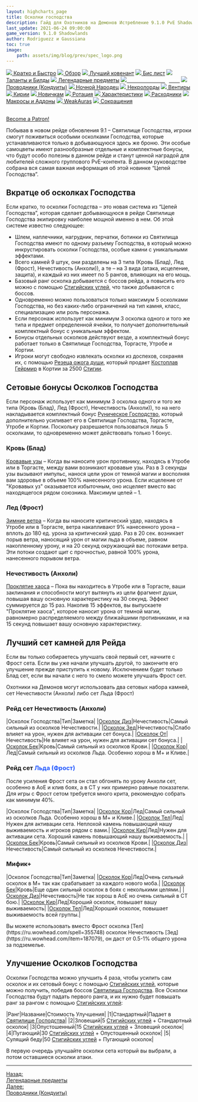```yaml
---
layout: highcharts_page
title: Осколки господства
description: Гайд для Охотников на Демонов Истребление 9.1.0 PvE Shadowlands
last_update: 2021-06-24 09:00:00
game_version: 9.1.0 Shadowlands 
author: Rodriguezz и Gaussiana
toc: true
image:
    path: assets/img/blog/prev/spec_logo.png
---
```


<div id="smooth-nav-outer">
<a href="{{ site.url }}/guide/archive/havoc/Shadowlands_9_2.5/quick_faq.html"><img src="https://wow.zamimg.com/images/wow/icons/medium/wow_token01.jpg"> Кратко и Быстро</a>
<a href="{{ site.url }}/guide/archive/havoc/Shadowlands_9_2.5/overview.html"><img src="https://wow.zamimg.com/images/wow/icons/medium/inv_misc_spyglass_02.jpg"> Обзор</a>
<a href="{{ site.url }}/guide/archive/havoc/Shadowlands_9_2.5/best-covenant-shadowlands.html"><img src="https://wow.zamimg.com/images/wow/icons/medium/achievement_mythicdungeons_shadowlands.jpg"> Лучший ковенант</a>
<a href="{{ site.url }}/guide/archive/havoc/Shadowlands_9_2.5/gear.html"><img src="https://wow.zamimg.com/images/wow/icons/medium/inv_chest_chain_03.jpg"> Бис лист</a>
<a href="{{ site.url }}/guide/archive/havoc/Shadowlands_9_2.5/talent-builds.html"><img src="https://wow.zamimg.com/images/wow/icons/medium/ability_marksmanship.jpg"> Таланты и Билды</a>
<a href="{{ site.url }}/guide/archive/havoc/Shadowlands_9_2.5/legendaries-shadowlands.html"><img src="https://wow.zamimg.com/images/wow/icons/medium/runesmith_icon.jpg"> Легендарные предметы</a>
<a href="{{ site.url }}/guide/archive/havoc/Shadowlands_9_2.5/domination-set-bonuses.html"><img src="https://wow.zamimg.com/images/wow/icons/medium/wow_token01.jpg"><span style="color: white;"> Осколки господства</span></a>
<a href="{{ site.url }}/guide/archive/havoc/Shadowlands_9_2.5/conduits-shadowlands.html"><img src="https://wow.zamimg.com/images/wow/icons/medium/ability_rogue_rollthebones02.jpg"> Проводники (Кондуиты)</a>
<a href="{{ site.url }}/guide/archive/havoc/Shadowlands_9_2.5/night-fae.html"><img src="https://wow.zamimg.com/images/wow/icons/medium/ui_sigil_nightfae.jpg"> Ночной Народец</a>
<a href="{{ site.url }}/guide/archive/havoc/Shadowlands_9_2.5/necrolord.html"><img src="https://wow.zamimg.com/images/wow/icons/medium/ui_sigil_necrolord.jpg"> Некролорды</a>
<a href="{{ site.url }}/guide/archive/havoc/Shadowlands_9_2.5/venthyr.html"><img src="https://wow.zamimg.com/images/wow/icons/medium/ui_sigil_venthyr.jpg"> Вентиры</a>
<a href="{{ site.url }}/guide/archive/havoc/Shadowlands_9_2.5/kyrian.html"><img src="https://wow.zamimg.com/images/wow/icons/medium/ui_sigil_kyrian.jpg"> Кирии</a>
<a href="{{ site.url }}/guide/archive/havoc/Shadowlands_9_2.5/beginners.html"><img src="https://wow.zamimg.com/images/wow/icons/medium/spell_lifegivingseed.jpg"> Новичкам</a>
<a href="{{ site.url }}/guide/archive/havoc/Shadowlands_9_2.5/rotation-priority.html"><img src="https://wow.zamimg.com/images/wow/icons/medium/spell_mekkatorque_bot_bluegear.jpg"> Ротация</a>
<a href="{{ site.url }}/guide/archive/havoc/Shadowlands_9_2.5/stats.html"><img src="https://wow.zamimg.com/images/wow/icons/medium/inv_inscription_80_warscroll_intellect.jpg"> Характеристики</a>
<a href="{{ site.url }}/guide/archive/havoc/Shadowlands_9_2.5/consumables.html"><img src="https://wow.zamimg.com/images/wow/icons/medium/inv_potion_92.jpg"> Расходники</a>
<a href="{{ site.url }}/guide/archive/havoc/Shadowlands_9_2.5/macros-addons.html"><img src="https://wow.zamimg.com/images/wow/icons/medium/inv_eng_gearspringparts.jpg"> Макросы и Аддоны</a>
<a href="{{ site.url }}/guide/archive/havoc/Shadowlands_9_2.5/weakauras.html"><img src="https://wow.zamimg.com/images/wow/icons/medium/spell_holy_auramastery.jpg"> WeakAuras</a>
<a href="{{ site.url }}/guide/archive/havoc/Shadowlands_9_2.5/common-terms.html"><img src="https://wow.zamimg.com/images/wow/icons/medium/ui_chat.jpg"> Сокращения</a>
</div>
<br>

<a href="https://www.patreon.com/bePatron?u=43917749"  data-patreon-widget-type="become-patron-button">Become a Patron!</a><script async src="https://c6.patreon.com/becomePatronButton.bundle.js"></script>

Побывав в новом рейде обновления 9.1 – Святилище Господства, игроки смогут поживиться особыми осколками Господства, которые устанавливаются только в добывающуюся здесь же броню. 
Эти особые самоцветы имеют разнообразные отдельные и комплектные бонусы, что будут особо полезны в данном рейде и станут ценной наградой для любителей сложного группового PvE-контента. 
В данном руководстве собрана вся самая важная информация об этой новинке “Цепей Господства”.

## Вкратце об осколках Господства

Если кратко, то осколки Господства – это новая система из “Цепей Господства”, которая сделает добывающуюся в рейде Святилище Господства экипировку наиболее мощной именно в нем. Об этой системе известно следующее:

* Шлем, наплечники, нагрудник, перчатки, ботинки из Святилища Господства имеют по одному разъему Господства, 
в который можно инкрустировать осколки Господства, особые камни с уникальными эффектами.
* Всего камней 9 штук, они разделены на 3 типа (<span class="c6">Кровь (Блад)</span>, <span class="c7">Лед (Фрост)</span>, <span class="r3">Нечестивость (Анхоли)</span>), а те – на 3 вида (атака, исцеление, защита), и каждый из них имеет по 5 рангов, влияющих на его мощь.
* Базовый ранг осколка добывается с боссов рейда, а повысить его можно с помощью [Стигийских углей](https://ru.wowhead.com/item=186599), что также добываются с боссов.
* Одновременно можно пользоваться только максимум 5 осколками Господства, но без каких-либо ограничений на тип камня, класс, специализацию или роль персонажа.
* Если персонаж использует как минимум 3 осколка одного и того же типа и предмет определенной ячейки, то получает дополнительный комплектный бонус с уникальным эффектом.
* Бонусы отдельных осколков действуют везде, а комплектный бонус работает только в Святилище Господства, Торгасте, Утробе и Кортии.
* Игроки могут свободно извлекать осколки из доспехов, сохраняя их, с помощью [Резеца ожога души](https://ru.wowhead.com/item=187532), который продает [Костоплав Гейрмир](https://ru.wowhead.com/npc=179214) в Кортии за 2500 [Стигии](https://ru.wowhead.com/currency=1767).

## Сетовые бонусы Осколков Господства

Если персонаж использует как минимум 3 осколка одного и того же типа (<span class="c6">Кровь (Блад)</span>, <span class="c7">Лед (Фрост)</span>, <span class="r3">Нечестивость (Анхоли)</span>), то на него накладывается комплектный бонус [Руническое Господство](https://ru.wowhead.com/spell=355752/), 
который дополнительно усиливает его в Святилище Господства, Торгасте, Утробе и Кортии. Поскольку разрешается пользоваться лишь 5 осколками, то одновременно может действовать только 1 бонус.


### <span class="c6">Кровь (Блад)</span>

[Кровавые узы](https://ru.wowhead.com/spell=355804/) – Когда вы наносите урон противнику, находясь в Утробе или в Торгасте, между вами возникают кровавые узы. Раз в 3 секунды узы вызывают импульс, нанося цели 
урон от темной магии и восполняя вам здоровье в объеме 100% нанесенного урона. Если исцеление от "Кровавых уз" оказывается избыточным, оно исцеляет вместо вас находящегося рядом союзника. Максимум целей – 1.

### <span class="c7">Лед (Фрост)</span>

[Зимние ветра](https://ru.wowhead.com/spell=355735/) – Когда вы наносите критический удар, находясь в Утробе или в Торгасте, 
ветра накапливают 9% нанесенного урона – вплоть до 180 ед. урона за критический удар. Раз в 20 сек. возникает порыв ветра, наносящий урон от магии льда в объеме, равном накопленному урону, и на 20 секунд 
окружающий вас потоками ветра. Эти потоки создают щит с прочностью, равной 100% урона, нанесенного порывом ветра.

### <span class="r3">Нечестивость (Анхоли)</span>

[Проклятие хаоса](https://ru.wowhead.com/spell=355829/) – Пока вы находитесь в Утробе или в Торгасте, ваши заклинания и способности могут вытянуть из цели фрагмент души, повышая вашу основную характеристику на 30 секунд. 
Эффект суммируется до 15 раз. Накопив 15 эффектов, вы выпускаете "Проклятие хаоса", которое наносит урона от темной магии, равномерно распределяемого между ближайшими противниками, и на 15 секунд 
повышает вашу основную характеристику.

## Лучший сет камней для Рейда

<p class="tanknotes-section-success" markdown="1">
Если вы только собираетесь улучшать свой первый сет, начните с Фрост сета. Если вы уже начали улучшать другой, то закончите его улучшение прежде приступить к новому. Исключением будет только Блад сет, если вы начали с него то смело можете улучшать Фрост сет.
</p>


Охотники на Демонов могут использовать два сетовых набора камней, сет <span class="r3">Нечестивости (Анхоли)</span> либо сет <span class="c7">Льда (Фрост)</span>

### Рейд сет <span class="r3"> Нечестивость (Анхоли)</span>

<div class="table-box" markdown="1">

|Осколок Господства|Тип|Заметка|
|[Осколок Диз](https://ru.wowhead.com/item=187073)|<span class="r3">Нечестивость</span>|Самый сильный из осколков Нечестивости.|
|[Осколок Зед](https://ru.wowhead.com/item=187079)|<span class="r3">Нечестивость</span>|Слабо влияет на урон, нужен для активации сет бонуса.|
|[Осколок От](https://ru.wowhead.com/item=187076)|<span class="r3">Нечестивость</span>|Не влияет на урон, нужен для активации сет бонуса.|
|[Осколок Бек](https://ru.wowhead.com/item=187057)|<span class="c6">Кровь</span>|Самый сильный из осколков Крови.|
|[Осколок Кор](https://ru.wowhead.com/item=187063)|<span class="c7">Лед</span>|Самый сильный из осколков Льда. Особенно хорош в М+ и Кливе.|

</div>

### Рейд сет <span style="color: #2359ff">Льда (Фрост)</span>

После усиления Фрост сета он стал обгонять по урону Анхоли сет, особенно в АоЕ и клив боях, а в СТ у них примерно равные показатели. 
Для игры с Фрост сетом требуется много крита, рекомендую собрать как минимум 40%. 

<div class="table-box" markdown="1">

|Осколок Господства|Тип|Заметка|
|[Осколок Кор](https://ru.wowhead.com/item=187063)|<span class="c7">Лед</span>|Самый сильный из осколков Льда. Особенно хорош в М+ и Кливе.|
|[Осколок Тел](https://ru.wowhead.com/spell=355748/)|<span class="c7">Лед</span>|Нужен для активации сета. Неплохой камень повышающий нашу выживаемость и игроков рядом с вами.|
|[Осколок Кир](https://ru.wowhead.com/spell=355743)|<span class="c7">Лед</span>|Нужен для активации сета. Хороший камень повышающий нашу выживаемость.|
|[Осколок Бек](https://ru.wowhead.com/item=187057)|<span class="c6">Кровь</span>|Самый сильный из осколков Крови.|
|[Осколок Диз](https://ru.wowhead.com/item=187073)|<span class="r3">Нечестивость</span>|Самый сильный из осколков Нечестивости.|

</div>

### Мифик+

<div class="table-box" markdown="1">

|Осколок Господства|Тип|Заметка|
|[Осколок Кор](https://ru.wowhead.com/item=187063)|<span class="c7">Лед</span>|Очень сильный осколок в М+ так как срабатывает за каждого нового моба.|
|[Осколок Бек](https://ru.wowhead.com/item=187057)|<span class="c6">Кровь</span>|Еще один сильный осколок в боях с неколькими целями.|
|[Осколок Диз](https://ru.wowhead.com/item=187073)|<span class="r3">Нечестивость</span>|Не так хорош в АоЕ но очень сильный в СТ бою.|
|[Осколок Кир](https://ru.wowhead.com/spell=355743)|<span class="c7">Лед</span>|Хороший осколок, повышает вашу выживаемость|
|[Осколок Тел](https://ru.wowhead.com/spell=355748)|<span class="c7">Лед</span>|Хороший осколок, повышает выживаемость всей группы.|

</div>

<p class="tanknotes-section-success" markdown="1">
Вы можете использовать вместо <span class="c7">Фрост</span> осколка [Тел](https://ru.wowhead.com/spell=355748) осколок <span class="r3">Нечестивость</span> [Зед](https://ru.wowhead.com/item=187079), 
он даст от 0.5-1% общего урона за подземелье.
</p>

## Улучшение Осколков Господства

Осколки Господства можно улучшить 4 раза, чтобы усилить сам осколок и их сетовый бонус с помощью [Стигийских углей](https://ru.wowhead.com/item=186599), которые можно получить, 
победив боссов [Святилища Господства](https://ru.wowhead.com/sanctum-of-domination). Все Осколки Господства будут падать первого ранга, и их нужно будет повышать ранг за рангом с помощью [Стигийских углей](https://ru.wowhead.com/item=186599):
 
<div class="table-box" markdown="1">
 
|Ранг|Название|Стоимость Улучшения|
|1|Стандартный|Падает в [Святилище Господства](https://ru.wowhead.com/sanctum-of-domination)|
|2|Зловещий|5 [Стигийских углей](https://ru.wowhead.com/item=186599) + Стандартный осколок| 
|3|Опустошенный|15 [Стигийских углей](https://ru.wowhead.com/item=186599) + Зловещий осколок|
|4|Пугающий|30 [Стигийских углей](https://ru.wowhead.com/item=186599) + Опустошенный осколок|
|5|Сулящий беду|50 [Стигийских углей](https://ru.wowhead.com/item=186599) + Пугающий осколок|

</div>

<p class="tanknotes-section-success" markdown="1">
В первую очередь улучшайте осколки сета который вы выбрали, а потом оставшиеся осколки атаки. 
</p>

<hr>

<div class="minibox minibox-left"><a href="{{ site.url }}/guide/archive/havoc/Shadowlands_9_2.5/legendaries-shadowlands.html">Назад:<br>Легендарные предметы</a></div> 
<div class="minibox"><a href="{{ site.url }}/guide/archive/havoc/Shadowlands_9_2.5/conduits-shadowlands.html">Далее:<br>Проводники (Кондуиты)</a></div>

<br>